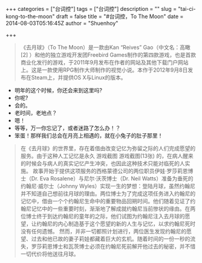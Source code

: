 +++
categories = ["台词控"]
tags = ["台词控"]
description = ""
slug = "tai-ci-kong-to-the-moon"
draft = false
title = "#台词控，To The Moon"
date = 2014-08-03T05:16:45Z
author = "Shuenhoy"

+++

>《去月球》（To The Moon）是一款由Kan “Reives” Gao（中文名：高瞰[2] ）和他的独立游戏开发团Freebird Games制作的第四款游戏，也是首款商业化发行的游戏，于2011年9月发布在作者的网站及其他下载门户网站上。这是一款使用RPG制作大师制作的视觉小说。本作于2012年9月8日发布在Steam上，并提供OS X与Linux的版本。



*  明年的这个时候，你还会来到这里吗?
 * 你呢?
*  会的。
 * 老时间，老地点？
*  嗯！
 * 等等，万一你忘记了，或者迷路了怎么办！？
*  笨蛋！那样我们总会在月亮上相遇的，就在小兔子的肚子那里！

>在《去月球》的世界里，存在着借由改变记忆为弥留之际的人们完成愿望的服务。由于这种人工记忆是永久 
游戏截图
游戏截图(13张)
的，在病人醒来的时候会与病人的真实记忆产生冲突，也因此这种技术只能对临死的人实施。
故事开始于提供这项服务的西格蒙德公司的两位职员伊娃·罗莎莉恩博士（Dr. Eva Rosalene）与尼尔·沃茨博士（Dr. Neil Watts）准备为垂死的约翰尼·威尔士（Johnny Wyles）实现一生的梦想：登陆月球，虽然约翰尼并不知道自己想前往月球的理由。两位博士为了完成这项任务进入约翰尼的记忆中，借由一个个约翰尼生命中的重要物品回朔时间。他们随着见证了约翰尼记忆中的一些重要时刻，渐渐地了解成就约翰尼当前惨状的缘由。在两位博士终于到达约翰尼的童年的之际，他们试图为约翰尼注入去月球的愿望，让约翰尼的内心制造基于这个愿望的新的人生与记忆，以求约翰尼死时没有任何遗憾。
然而，并非一切都照计划进行，两位医生发现约翰尼的愿望、过去和他已故的妻子莉娃都藏着巨大的玄机。随着时间的一份一秒的流失，罗莎莉恩博士和瓦茨博士必须在约翰尼死前解开他过去的秘密，并不惜一切代价将他送往月球。